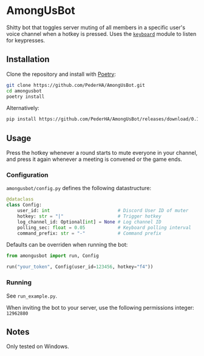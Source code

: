 # AmongUsBot

Shitty bot that toggles server muting of all members in a specific user's voice channel when a hotkey is pressed. Uses the [`keyboard`](https://pypi.org/project/keyboard/) module to listen for keypresses.

## Installation

Clone the repository and install with [Poetry](https://python-poetry.org/):

```bash
git clone https://github.com/PederHA/AmongUsBot.git
cd amongusbot
poetry install
```

Alternatively:

```bash
pip install https://github.com/PederHA/AmongUsBot/releases/download/0.1.0/amongusbot-0.1.0.tar.gz
```

## Usage

Press the hotkey whenever a round starts to mute everyone in your channel, and press it again whenever a meeting is convened or the game ends.

### Configuration

`amongusbot/config.py` defines the following datastructure:

```python
@dataclass
class Config:
    user_id: int                         # Discord User ID of muter
    hotkey: str = "|"                    # Trigger hotkey
    log_channel_id: Optional[int] = None # Log channel ID
    polling_sec: float = 0.05            # Keyboard polling interval
    command_prefix: str = "-"            # Command prefix
```

Defaults can be overriden when running the bot:

```python
from amongusbot import run, Config

run("your_token", Config(user_id=123456, hotkey="f4"))
```

### Running

See `run_example.py`.

When inviting the bot to your server, use the following permissions integer: `12962880`

## Notes

Only tested on Windows.
